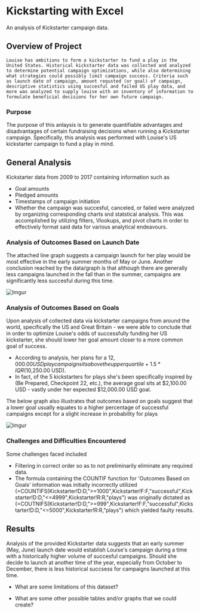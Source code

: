 # Kickstarting with Excel
 An analysis of Kickstarter campaign data.
## Overview of Project
    Louise has ambitions to form a kickstarter to fund a play in the United States. Historical kickstarter data was collected and analyzed to determine potential campaign optimizations, while also determining what strategies could possibly limit campaign success. Criteria such as launch date of campaign, amount requsted (or goal) of campaign, descriptive statistics using succesful and failed US play data, and more was analyzed to supply louise with an inventory of information to formulate beneficial decisions for her own future campaign. 
### Purpose
  The purpose of this anlaysis is to generate quantifiable advantages and disadvantages of certain fundraising decisions when running a Kickstarter campaign. Specifically, this analysis was performed with Louise's US kickstarter campaign to fund a play in mind.
## General Analysis 
  Kickstarter data from 2009 to 2017 containing information such as 
   - Goal amounts 
   - Pledged amounts 
   - Timestamps of campaign initiation 
   - Whether the campaign was succesful, canceled, or failed
   were analyzed by organizing corresponding charts snd statstical analysis. This was accomplished by utilizing filters, Vlookups, and pivot charts in order to effectively format said data for various analytical endeavours.
   
### Analysis of Outcomes Based on Launch Date
  The attached line graph suggests a campaign launch for her play would be most effective in the early summer months of May or June. Another conclusion reached by the data/graph is that although there are generally less campaigns launched in the fall than in the summer, campaigns are significantly less succesful during this time.

![Imgur](https://imgur.com/ifQv6TY)


### Analysis of Outcomes Based on Goals
  Upon analysis of collected data via kickstarter campaigns from around the world, specifically the US and Great Britain - we were able to conclude that in order to optimize Louise's odds of successfully funding her US kickstarter, she should lower her goal amount closer to a more common goal of success. 
   - According to analysis, her plans for a $12,000.00 USD play campaign sits above the upper quartile + 1.5*IQR ($10,250.00 USD). 
   - In fact, of the 5 kickstarters for plays she's been specifically inspired by (Be Prepared, Checkpoint 22, etc.), the average goal sits at $2,100.00 USD - vastly under her expected $12,000.00 USD goal.
  
  The below graph also illustrates that outcomes based on goals suggest that a lower goal usually equates to a higher percentage of successful campaigns except for a slight increase in probability for plays 

![Imgur](https://imgur.com/JZZKOCy)


### Challenges and Difficulties Encountered
  Some challenges faced included 
  - Filtering in correct order so as to not preliminarily eliminate any required data. 
  - The formula containing the COUNTIF function for 'Outcomes Based on Goals' information was initially incorrectly utilized (=COUNTIFS(Kickstarter!D:D,">=1000",Kickstarter!F:F,"successful",Kickstarter!D:D,"<=4999",Kickstarter!R:R,"plays") was originally dictated as (=COUTNIFS(Kickstarter!D:D,">=999",Kickstarter!F:F,"successful",Kickstarter!D:D,"<=5000",Kickstarter!R:R,"plays") which yielded faulty results.
  
## Results
  Analysis of the provided Kickstarter data suggests that an early summer (May, June) launch date would establish Louise's campaign during a time with a historically higher volume of succesful campaigns. Should she decide to launch at another time of the year, especially from October to December, there is less historical succsess for campaigns launched at this time.
    
  

- What are some limitations of this dataset?

- What are some other possible tables and/or graphs that we could create?


